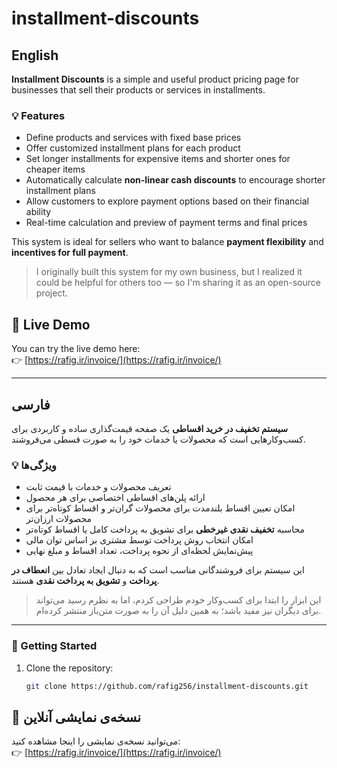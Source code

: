 # installment-discounts

## English

**Installment Discounts** is a simple and useful product pricing page for businesses that sell their products or services in installments.

### 💡 Features

- Define products and services with fixed base prices
- Offer customized installment plans for each product
- Set longer installments for expensive items and shorter ones for cheaper items
- Automatically calculate **non-linear cash discounts** to encourage shorter installment plans
- Allow customers to explore payment options based on their financial ability
- Real-time calculation and preview of payment terms and final prices

This system is ideal for sellers who want to balance **payment flexibility** and **incentives for full payment**.

> I originally built this system for my own business, but I realized it could be helpful for others too — so I'm sharing it as an open-source project.

## 🔗 Live Demo

You can try the live demo here:  
👉 [https://rafig.ir/invoice/](https://rafig.ir/invoice/)

---

## فارسی

**سیستم تخفیف در خرید اقساطی** یک صفحه قیمت‌گذاری ساده و کاربردی برای کسب‌وکارهایی است که محصولات یا خدمات خود را به صورت قسطی می‌فروشند.

### 💡 ویژگی‌ها

- تعریف محصولات و خدمات با قیمت ثابت
- ارائه پلن‌های اقساطی اختصاصی برای هر محصول
- امکان تعیین اقساط بلندمدت برای محصولات گران‌تر و اقساط کوتاه‌تر برای محصولات ارزان‌تر
- محاسبه **تخفیف نقدی غیرخطی** برای تشویق به پرداخت کامل یا اقساط کوتاه‌تر
- امکان انتخاب روش پرداخت توسط مشتری بر اساس توان مالی
- پیش‌نمایش لحظه‌ای از نحوه پرداخت، تعداد اقساط و مبلغ نهایی

این سیستم برای فروشندگانی مناسب است که به دنبال ایجاد تعادل بین **انعطاف در پرداخت** و **تشویق به پرداخت نقدی** هستند.

> این ابزار را ابتدا برای کسب‌وکار خودم طراحی کردم، اما به نظرم رسید می‌تواند برای دیگران نیز مفید باشد؛ به همین دلیل آن را به صورت متن‌باز منتشر کرده‌ام.

---

### 🚀 Getting Started

1. Clone the repository:
   ```bash
   git clone https://github.com/rafig256/installment-discounts.git

## 🔗 نسخه‌ی نمایشی آنلاین

می‌توانید نسخه‌ی نمایشی را اینجا مشاهده کنید:  
👉 [https://rafig.ir/invoice/](https://rafig.ir/invoice/)
